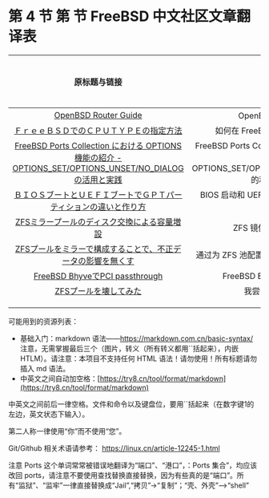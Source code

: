 # 第 4 节 第 节 FreeBSD 中文社区文章翻译表

|                                                                        原标题与链接                                                                        |                                         中文标题                                         |    作者   |  译者  | 时间安排 |
| :--------------------------------------------------------------------------------------------------------------------------------------------------: | :----------------------------------------------------------------------------------: | :-----: | :--: | :--: |
|                                                [OpenBSD Router Guide](https://openbsdrouterguide.net/)                                               |                                     OpenBSD 路由器指南                                    |         |   /  |      |
|                                    [ＦｒｅｅＢＳＤでのＣＰＵＴＹＰＥの指定方法](https://qiita.com/nanorkyo/items/e0417d8c1388750cb72c)                                    |                                如何在 FreeBSD 中指定 CPUTYPE                               |   重村法克  |    ykla  |  √    |
| [FreeBSD Ports Collection における OPTIONS 機能の紹介 - OPTIONS\_SET/OPTIONS\_UNSET/NO\_DIALOG の活用と実践](https://qiita.com/nanorkyo/items/a0068cafcf9112ebbb7b) | FreeBSD Ports Collection中OPTIONS 功能介绍-OPTIONS\_SET/OPTIONS\_UNSET/NO\_DIALOG 的利用与实践- |   重村法克  | ykla |   √  |
|                              [ＢＩＯＳブートとＵＥＦＩブートでＧＰＴパーティションの違いと作り方](https://qiita.com/nanorkyo/items/429d7382a418b38de4d3)                              |                           BIOS 启动和 UEFI 启动的区别以及如何制作 GPT 分区                           |   重村法克  |      |      |
|                                  [ZFSミラープールのディスク交換による容量増設](https://qiita.com/belgianbeer/items/8df197588462cd7f6b45)                                 |                                     ZFS 镜像池更换磁盘扩容                                    |   みんみん  |      |      |
|                              [ZFSプールをミラーで構成することで、不正データの影響を無くす](https://qiita.com/belgianbeer/items/0e69cf3c3f0fc3c89adc)                             |                                通过为 ZFS 池配置镜像来消除无效数据的影响                               |   みんみん  |      |      |
|                                 [FreeBSD BhyveでPCI passthrough](https://qiita.com/yshdsnd/items/0b8c38425a6a3bae289b)                                |                                FreeBSD Bhyve 上的 PCI 直通                               | yshdsnd |      |      |
|                                       [ZFSプールを壊してみた](https://qiita.com/belgianbeer/items/477de8ddc64787442c0b)                                       |                                      我尝试破坏 ZFS 池                                     |   みんみん  |      |      |
|                                                                                                                                                      |                                                                                      |         |      |      |
|                                                                                                                                                      |                                                                                      |         |      |      |
|                                                                                                                                                      |                                                                                      |         |      |      |

可能用到的资源列表：

* 基础入门：markdown 语法——https://markdown.com.cn/basic-syntax/ 注意，无需掌握最后三个（图片，转义（所有转义都用\`\`括起来），内嵌 HTLM）。请注意：本项目不支持任何 HTML 语法！请勿使用！所有标题请勿插入 md 语法。
* 中英文之间自动加空格：[https://try8.cn/tool/format/markdown](https://try8.cn/tool/format/markdown)

中英文之间前后一律空格。文件和命令以及键盘位，要用\`\`括起来（在数字键1的左边，英文状态下输入）。

第二人称一律使用“你”而不使用“您”。

Git/Github 相关术语请参考： https://linux.cn/article-12245-1.html

注意 Ports 这个单词常常被错误地翻译为“端口”、“港口”，：Ports 集合”，均应该改回 ports，请注意不要使用查找替换直接替换，因为有些真的是“端口”。所有“监狱”、“监牢”一律直接替换成“Jail”,“拷贝”->“复制”；“壳、外壳”——>“shell”

